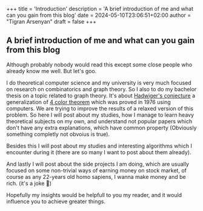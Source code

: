 +++
title = 'Introduction'
description = 'A brief introduction of me and what can you gain from this blog'
date = 2024-05-10T23:06:51+02:00
author = "Tigran Arsenyan"
draft = false
+++

## A brief introduction of me and what can you gain from this blog

Although probably nobody would read this except some close people who already know me well. But let's goo.

I do theoretical computer science and my university is very much focused on research on combinatorics and graph theory. So I also to do my bachelor thesis on a topic related to graph theory. It's about [Hadwiger's conjecture](https://en.wikipedia.org/wiki/Hadwiger%27s_conjecture) a generalization of [4 color theorem](https://en.wikipedia.org/wiki/Four_color_theorem) which was proved in 1976 using computers. We are trying to improve the results of a relaxed version of this problem. So here I will post about my studies, how I manage to learn heavy theoretical subjects on my own, and understand not popular papers which don't have any extra explanations, which have common property (Obviously something completly not obvoius is true).

Besides this I will post about my studies and interesting algorithms which I encounter during it (there are so many I want to post about them already).

And lastly I will post about the side projects I am doing, which are usually focused on some non-trivial ways of earning money on stock market, of course as any 22-years old homo sapiens, I wanna make money and be rich. (it's a joke 🙂)

Hopefully my insights would be helpfull to you my reader, and it would influence you to achieve greater things.